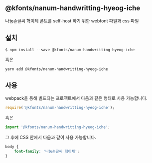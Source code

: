 
@kfonts/nanum-handwritting-hyeog-iche
---------------------

나눔손글씨 혁이체 폰트를 self-host 하기 위한 webfont 파일과 css 파일

설치
----

```
$ npm install --save @kfonts/nanum-handwritting-hyeog-iche
```

혹은

```
yarn add @kfonts/nanum-handwritting-hyeog-iche
```

사용
----

webpack을 통해 빌드되는 프로젝트에서 다음과 같은 형태로 사용 가능합니다.

```js
require('@kfonts/nanum-handwritting-hyeog-iche');
```

혹은

```js
import '@kfonts/nanum-handwritting-hyeog-iche';
```

그 후에 CSS 안에서 다음과 같이 사용 가능합니다.

```css
body {
    font-family: '나눔손글씨 혁이체';
}
```
